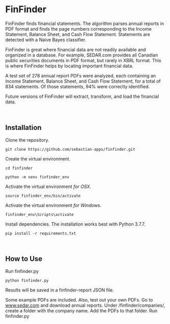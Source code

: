 # FinFinder

FinFinder finds financial statements. The algorithm parses annual reports in PDF format and finds the page numbers corresponding to the Income Statement, Balance Sheet, and Cash Flow Statement. Statements are detected with a Naive Bayes classifier.

FinFinder is great where financial data are not readily available and organized in a database. For example, SEDAR.com provides all Canadian public securities documents in PDF format, but rarely in XBRL format. This is where FinFinder helps by locating important financial data. 

A test set of 278 annual report PDFs were analyzed, each containing an Income Statement, Balance Sheet, and Cash Flow Statement, for a total of 834 statements. Of those statements, 94% were correctly identified. 

Future versions of FinFinder will extract, transform, and load the financial data.


<br />

## Installation

Clone the repository.

```
git clone https://github.com/sebastian-apps/finfinder.git
```

Create the virtual environment.

```
cd finfinder
```
```
python -m venv finfinder_env
```

Activate the virtual environment <i>for OSX</i>.

```
source finfinder_env/bin/activate
```

Activate the virtual environment <i>for Windows</i>.

```
finfinder_env\Scripts\activate
```

Install dependencies. The installation works best with Python 3.7.7.

```
pip install -r requirements.txt
```


<br />

## How to Use

Run finfinder.py<br>
```
python finfinder.py
```
Results will be saved in a finfinder-report JSON file.

Some example PDFs are included. 
Also, test out your own PDFs. Go to www.sedar.com and download annual reports.
Under /finfinder/companies/, create a folder with the company name. Add the PDFs to that folder.
Run finfinder.py









